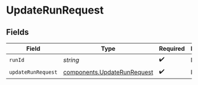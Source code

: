 # UpdateRunRequest


## Fields

| Field                                                                      | Type                                                                       | Required                                                                   | Description                                                                |
| -------------------------------------------------------------------------- | -------------------------------------------------------------------------- | -------------------------------------------------------------------------- | -------------------------------------------------------------------------- |
| `runId`                                                                    | *string*                                                                   | :heavy_check_mark:                                                         | N/A                                                                        |
| `updateRunRequest`                                                         | [components.UpdateRunRequest](../../models/components/updaterunrequest.md) | :heavy_check_mark:                                                         | N/A                                                                        |